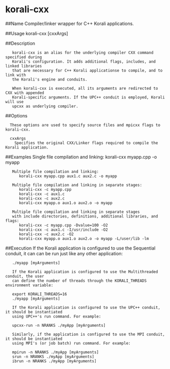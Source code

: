 # korali-cxx

##Name
       Compiler/linker wrapper for C++ Korali applications. 
	   
##Usage
       korali-cxx [cxxArgs]

				   
##Description

       korali-cxx is an alias for the underlying compiler CXX command specified during
       Korali's configuration. It adds additional flags, includes, and linked libraries
       that are necessary for C++ Korali applicationse to compile, and to link with
       the Korali's engine and conduits. 
       
       When korali-cxx is executed, all its arguments are redirected to CXX with appended
	   Korali-specific arguments. If the UPC++ conduit is employed, Korali will use
	   upcxx as underlying compiler.

##Options

      These options are used to specify source files and mpicxx flags to korali-cxx.

      cxxArgs
        Specifies the original CXX/Linker flags required to compile the Korali application.
	
##Examples
       Single file compilation and linking:
          korali-cxx myapp.cpp -o myapp

       Multiple file compilation and linking:
          korali-cxx myapp.cpp aux1.c aux2.c -o myapp

       Multiple file compilation and linking in separate stages:
          korali-cxx -c myapp.cpp
          korali-cxx -c aux1.c
          korali-cxx -c aux2.c
          korali-cxx myapp.o aux1.o aux2.o -o myapp

       Multiple file compilation and linking in separate stages
       with include directories, definitions, additional libraries, and flags:
          korali-cxx -c myapp.cpp -Dvalue=100 -O2
          korali-cxx -c aux1.c -I/usr/include -O2
          korali-cxx -c aux2.c -O2
          korali-cxx myapp.o aux1.o aux2.o -o myapp -L/user/lib -lm
		  
##Execution
       If the Korali application is configured to use the Sequential conduit, it can
	   can be run just like any other application:
	   
       ./myapp [myArguments]
	   
	   If the Korali application is configured to use the Multithreaded conduit, the user
	   can define the number of threads through the KORALI_THREADS environment variable:
	   
       export KORALI_THREADS=16
	   ./myapp [myArguments]
	   
	   If the Korali application is configured to use the UPC++ conduit, it should be instantiated
	   using UPC++'s run command. For example:
	   
	   upcxx-run -n NRANKS ./myApp [myArguments]
	   
	   Similarly, if the application is configured to use the MPI conduit, it should be instantiated
	   using MPI's (or job batch) run command. For example:
	   
	   mpirun -n NRANKS ./myApp [myArguments]
	   srun -n NRANKS ./myApp [myArguments]
	   ibrun -n NRANKS ./myApp [myArguments]
	   
	   